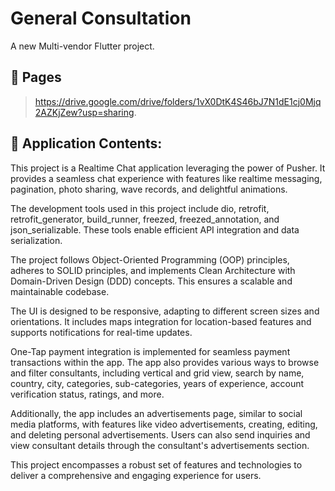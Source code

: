 # General Consultation

A new Multi-vendor Flutter project.
## 📢  Pages
>https://drive.google.com/drive/folders/1vX0DtK4S46bJ7N1dE1cj0Mjq2AZKjZew?usp=sharing.

## 📢 Application Contents:
 

This project is a Realtime Chat application leveraging the power of Pusher. It provides a seamless chat experience with features like realtime messaging, pagination, photo sharing, wave records, and delightful animations.

The development tools used in this project include dio, retrofit, retrofit_generator, build_runner, freezed, freezed_annotation, and json_serializable. These tools enable efficient API integration and data serialization.

The project follows Object-Oriented Programming (OOP) principles, adheres to SOLID principles, and implements Clean Architecture with Domain-Driven Design (DDD) concepts. This ensures a scalable and maintainable codebase.

The UI is designed to be responsive, adapting to different screen sizes and orientations. It includes maps integration for location-based features and supports notifications for real-time updates.

One-Tap payment integration is implemented for seamless payment transactions within the app. The app also provides various ways to browse and filter consultants, including vertical and grid view, search by name, country, city, categories, sub-categories, years of experience, account verification status, ratings, and more.

Additionally, the app includes an advertisements page, similar to social media platforms, with features like video advertisements, creating, editing, and deleting personal advertisements. Users can also send inquiries and view consultant details through the consultant's advertisements section.

This project encompasses a robust set of features and technologies to deliver a comprehensive and engaging experience for users.



